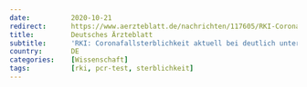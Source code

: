 ```yaml
---
date:          2020-10-21
redirect:      https://www.aerzteblatt.de/nachrichten/117605/RKI-Coronafallsterblichkeit-aktuell-bei-deutlich-unter-1-Prozent
title:         Deutsches Ärzteblatt
subtitle:      'RKI: Corona­fallsterblichkeit aktuell bei deutlich unter 1 Prozent'
country:       DE
categories:    [Wissenschaft]
tags:          [rki, pcr-test, sterblichkeit]
---
```


